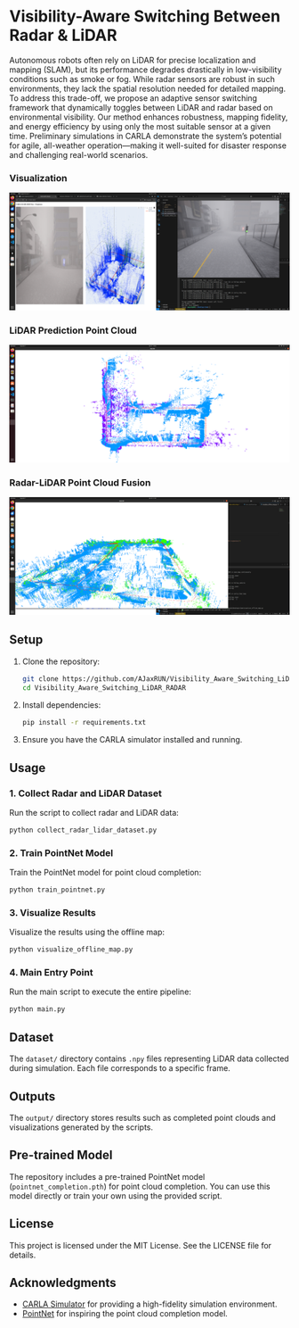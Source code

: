 # Visibility-Aware Switching Between Radar & LiDAR

Autonomous robots often rely on LiDAR for precise localization and mapping (SLAM), but its performance degrades drastically in low-visibility conditions such as smoke or fog. While radar sensors are robust in such environments, they lack the spatial resolution needed for detailed mapping. To address this trade-off, we propose an adaptive sensor switching framework that dynamically toggles between LiDAR and radar based on environmental visibility. Our method enhances robustness, mapping fidelity, and energy efficiency by using only the most suitable sensor at a given time. Preliminary simulations in CARLA demonstrate the system’s potential for agile, all-weather operation—making it well-suited for disaster response and challenging real-world scenarios.

### Visualization
![Visualization with Map](assets/visual_with_map.png)

### LiDAR Prediction Point Cloud
![LiDAR Prediction Point Cloud](assets/lidar_prediction_point_cloud.png)

### Radar-LiDAR Point Cloud Fusion
![Radar-LiDAR Point Cloud](assets/radar_lidar_point_cloud.png)

## Setup

1. Clone the repository:
   ```bash
   git clone https://github.com/AJaxRUN/Visibility_Aware_Switching_LiDAR_RADAR
   cd Visibility_Aware_Switching_LiDAR_RADAR
   ```

2. Install dependencies:
   ```bash
   pip install -r requirements.txt
   ```

3. Ensure you have the CARLA simulator installed and running.

## Usage

### 1. Collect Radar and LiDAR Dataset
Run the script to collect radar and LiDAR data:
```bash
python collect_radar_lidar_dataset.py
```

### 2. Train PointNet Model
Train the PointNet model for point cloud completion:
```bash
python train_pointnet.py
```

### 3. Visualize Results
Visualize the results using the offline map:
```bash
python visualize_offline_map.py
```

### 4. Main Entry Point
Run the main script to execute the entire pipeline:
```bash
python main.py
```


## Dataset

The `dataset/` directory contains `.npy` files representing LiDAR data collected during simulation. Each file corresponds to a specific frame.

## Outputs

The `output/` directory stores results such as completed point clouds and visualizations generated by the scripts.

## Pre-trained Model

The repository includes a pre-trained PointNet model (`pointnet_completion.pth`) for point cloud completion. You can use this model directly or train your own using the provided script.

## License

This project is licensed under the MIT License. See the LICENSE file for details.

## Acknowledgments

- [CARLA Simulator](https://carla.org/) for providing a high-fidelity simulation environment.
- [PointNet](https://arxiv.org/abs/1612.00593) for inspiring the point cloud completion model.
